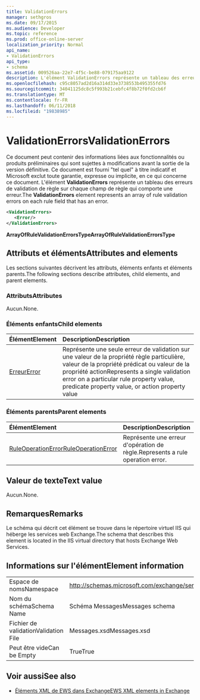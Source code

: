 ```yaml
---
title: ValidationErrors
manager: sethgros
ms.date: 09/17/2015
ms.audience: Developer
ms.topic: reference
ms.prod: office-online-server
localization_priority: Normal
api_name:
- ValidationErrors
api_type:
- schema
ms.assetid: 009526aa-22e7-4f5c-be88-079175aa9122
description: L'élément ValidationErrors représente un tableau des erreurs de validation de règle sur chaque champ de règle qui comporte une erreur.
ms.openlocfilehash: c95c8057ad2d16a314d33e3738553b495355fd76
ms.sourcegitcommit: 34041125dc8c5f993b21cebfc4f8b72f0fd2cb6f
ms.translationtype: MT
ms.contentlocale: fr-FR
ms.lasthandoff: 06/11/2018
ms.locfileid: "19838985"
---
```

# <a name="validationerrors"></a><span data-ttu-id="cd3ef-103">ValidationErrors</span><span class="sxs-lookup"><span data-stu-id="cd3ef-103">ValidationErrors</span></span>

<span data-ttu-id="cd3ef-104">Ce document peut contenir des informations liées aux fonctionnalités ou produits préliminaires qui sont sujettes à modifications avant la sortie de la version définitive. Ce document est fourni "tel quel" à titre indicatif et Microsoft exclut toute garantie, expresse ou implicite, en ce qui concerne ce document. L'élément **ValidationErrors** représente un tableau des erreurs de validation de règle sur chaque champ de règle qui comporte une erreur.</span><span class="sxs-lookup"><span data-stu-id="cd3ef-104">The **ValidationErrors** element represents an array of rule validation errors on each rule field that has an error.</span></span> 
  
```XML
<VaidationErrors>
   <Error/>
</ValidationErrors>
```

 <span data-ttu-id="cd3ef-105">**ArrayOfRuleValidationErrorsType**</span><span class="sxs-lookup"><span data-stu-id="cd3ef-105">**ArrayOfRuleValidationErrorsType**</span></span>
## <a name="attributes-and-elements"></a><span data-ttu-id="cd3ef-106">Attributs et éléments</span><span class="sxs-lookup"><span data-stu-id="cd3ef-106">Attributes and elements</span></span>

<span data-ttu-id="cd3ef-107">Les sections suivantes décrivent les attributs, éléments enfants et éléments parents.</span><span class="sxs-lookup"><span data-stu-id="cd3ef-107">The following sections describe attributes, child elements, and parent elements.</span></span>
  
### <a name="attributes"></a><span data-ttu-id="cd3ef-108">Attributs</span><span class="sxs-lookup"><span data-stu-id="cd3ef-108">Attributes</span></span>

<span data-ttu-id="cd3ef-109">Aucun.</span><span class="sxs-lookup"><span data-stu-id="cd3ef-109">None.</span></span>
  
### <a name="child-elements"></a><span data-ttu-id="cd3ef-110">Éléments enfants</span><span class="sxs-lookup"><span data-stu-id="cd3ef-110">Child elements</span></span>

|<span data-ttu-id="cd3ef-111">**Élément**</span><span class="sxs-lookup"><span data-stu-id="cd3ef-111">**Element**</span></span>|<span data-ttu-id="cd3ef-112">**Description**</span><span class="sxs-lookup"><span data-stu-id="cd3ef-112">**Description**</span></span>|
|:-----|:-----|
|[<span data-ttu-id="cd3ef-113">Erreur</span><span class="sxs-lookup"><span data-stu-id="cd3ef-113">Error</span></span>](error.md) <br/> |<span data-ttu-id="cd3ef-114">Représente une seule erreur de validation sur une valeur de la propriété règle particulière, valeur de la propriété prédicat ou valeur de la propriété action</span><span class="sxs-lookup"><span data-stu-id="cd3ef-114">Represents a single validation error on a particular rule property value, predicate property value, or action property value</span></span>  <br/> |
   
### <a name="parent-elements"></a><span data-ttu-id="cd3ef-115">Éléments parents</span><span class="sxs-lookup"><span data-stu-id="cd3ef-115">Parent elements</span></span>

|<span data-ttu-id="cd3ef-116">**Élément**</span><span class="sxs-lookup"><span data-stu-id="cd3ef-116">**Element**</span></span>|<span data-ttu-id="cd3ef-117">**Description**</span><span class="sxs-lookup"><span data-stu-id="cd3ef-117">**Description**</span></span>|
|:-----|:-----|
|[<span data-ttu-id="cd3ef-118">RuleOperationError</span><span class="sxs-lookup"><span data-stu-id="cd3ef-118">RuleOperationError</span></span>](ruleoperationerror.md) <br/> |<span data-ttu-id="cd3ef-119">Représente une erreur d'opération de règle.</span><span class="sxs-lookup"><span data-stu-id="cd3ef-119">Represents a rule operation error.</span></span>  <br/> |
   
## <a name="text-value"></a><span data-ttu-id="cd3ef-120">Valeur de texte</span><span class="sxs-lookup"><span data-stu-id="cd3ef-120">Text value</span></span>

<span data-ttu-id="cd3ef-121">Aucun.</span><span class="sxs-lookup"><span data-stu-id="cd3ef-121">None.</span></span>
  
## <a name="remarks"></a><span data-ttu-id="cd3ef-122">Remarques</span><span class="sxs-lookup"><span data-stu-id="cd3ef-122">Remarks</span></span>

<span data-ttu-id="cd3ef-123">Le schéma qui décrit cet élément se trouve dans le répertoire virtuel IIS qui héberge les services web Exchange.</span><span class="sxs-lookup"><span data-stu-id="cd3ef-123">The schema that describes this element is located in the IIS virtual directory that hosts Exchange Web Services.</span></span>
  
## <a name="element-information"></a><span data-ttu-id="cd3ef-124">Informations sur l'élément</span><span class="sxs-lookup"><span data-stu-id="cd3ef-124">Element information</span></span>

|||
|:-----|:-----|
|<span data-ttu-id="cd3ef-125">Espace de noms</span><span class="sxs-lookup"><span data-stu-id="cd3ef-125">Namespace</span></span>  <br/> |http://schemas.microsoft.com/exchange/services/2006/messages  <br/> |
|<span data-ttu-id="cd3ef-126">Nom du schéma</span><span class="sxs-lookup"><span data-stu-id="cd3ef-126">Schema Name</span></span>  <br/> |<span data-ttu-id="cd3ef-127">Schéma Messages</span><span class="sxs-lookup"><span data-stu-id="cd3ef-127">Messages schema</span></span>  <br/> |
|<span data-ttu-id="cd3ef-128">Fichier de validation</span><span class="sxs-lookup"><span data-stu-id="cd3ef-128">Validation File</span></span>  <br/> |<span data-ttu-id="cd3ef-129">Messages.xsd</span><span class="sxs-lookup"><span data-stu-id="cd3ef-129">Messages.xsd</span></span>  <br/> |
|<span data-ttu-id="cd3ef-130">Peut être vide</span><span class="sxs-lookup"><span data-stu-id="cd3ef-130">Can be Empty</span></span>  <br/> |<span data-ttu-id="cd3ef-131">True</span><span class="sxs-lookup"><span data-stu-id="cd3ef-131">True</span></span>  <br/> |
   
## <a name="see-also"></a><span data-ttu-id="cd3ef-132">Voir aussi</span><span class="sxs-lookup"><span data-stu-id="cd3ef-132">See also</span></span>



- [<span data-ttu-id="cd3ef-133">Éléments XML de EWS dans Exchange</span><span class="sxs-lookup"><span data-stu-id="cd3ef-133">EWS XML elements in Exchange</span></span>](ews-xml-elements-in-exchange.md)

